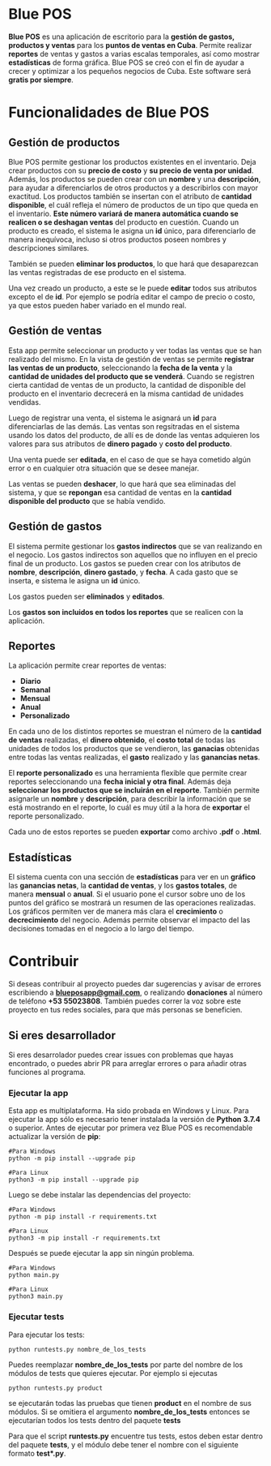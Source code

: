 
# Blue POS

**Blue POS** es una aplicación de escritorio para la **gestión de gastos, productos y ventas**
para los **puntos de ventas en Cuba**. Permite realizar **reportes** de ventas y gastos a varias
escalas temporales, así como mostrar **estadísticas** de forma gráfica. Blue POS se creó
con el fin de ayudar a crecer y optimizar a los pequeños negocios de Cuba. Este software
será **gratis por siempre**.

# Funcionalidades de Blue POS

## Gestión de productos

Blue POS permite gestionar los productos existentes en el inventario. Deja crear productos
con su **precio de costo** y **su precio de venta por unidad**. Además, los productos se pueden crear
con un **nombre** y una **descripción**, para ayudar a diferenciarlos de otros productos y a
describirlos con mayor exactitud. Los productos también se insertan con el atributo de **cantidad disponible**,
el cuál refleja el número de productos de un tipo que queda en el inventario. **Este número variará de manera
automática cuando se realicen o se deshagan ventas** del producto en cuestión. Cuando un producto es creado,
el sistema le asigna un **id** único, para diferenciarlo de manera inequívoca, incluso si otros productos poseen
nombres y descripciones similares.

También se pueden **eliminar los productos**, lo que hará que desaparezcan las ventas registradas de ese producto
en el sistema.

Una vez creado un producto, a este se le puede **editar** todos sus atributos excepto el de **id**. Por ejemplo se podría
editar el campo de precio o costo, ya que estos pueden haber variado en el mundo real.

## Gestión de ventas

Esta app permite seleccionar un producto y ver todas las ventas que se han realizado del mismo.
En la vista de gestión de ventas se permite **registrar las ventas de un producto**, seleccionando
la **fecha de la venta** y la **cantidad de unidades del producto que se venderá**. Cuando se registren cierta cantidad
de ventas de un producto, la cantidad de disponible del producto en el inventario decrecerá en la misma cantidad
de unidades vendidas.

Luego de registrar una venta, el sistema le asignará un **id** para diferenciarlas de las demás. Las ventas son regsitradas
en el sistema usando los datos del producto, de allí es de donde las ventas adquieren los valores para sus atributos de
**dinero pagado** y **costo del producto**.

Una venta puede ser **editada**, en el caso de que se haya cometido algún error o en cualquier otra situación que
se desee manejar.

Las ventas se pueden **deshacer**, lo que hará que sea eliminadas del sistema, y que se **repongan** esa cantidad de ventas
en la **cantidad disponible del producto** que se había vendido.

## Gestión de gastos

El sistema permite gestionar los **gastos indirectos** que se van realizando en el negocio. Los gastos indirectos son aquellos
que no influyen en el precio final de un producto. Los gastos se pueden crear con los atributos de **nombre**,
**descripción**, **dinero gastado**, y **fecha**. A cada gasto que se inserta, e sistema le asigna un **id** único.

Los gastos pueden ser **eliminados** y **editados**.

Los **gastos son incluidos en todos los reportes** que se realicen con la aplicación.

## Reportes

La aplicación permite crear reportes de ventas:

- **Diario**
- **Semanal**
- **Mensual**
- **Anual**
- **Personalizado**

En cada uno de los distintos reportes se muestran el número de la **cantidad de ventas** realizadas,
el **dinero obtenido**, el **costo total** de todas las unidades de todos los productos que se vendieron,
las **ganacias** obtenidas entre todas las ventas realizadas, el **gasto** realizado y las **ganancias netas**.

El **reporte personalizado** es una herramienta flexible que permite crear reportes seleccionando una **fecha inicial
y otra final**. Además deja **seleccionar los productos que se incluirán en el reporte**. También permite asignarle
un **nombre** y **descripción**, para describir la información que se está mostrando en el reporte, lo cuál es muy
útil a la hora de **exportar** el reporte personalizado.

Cada uno de estos reportes se pueden **exportar** como archivo **.pdf** o **.html**.

## Estadísticas

El sistema cuenta con una sección de **estadísticas** para ver en un **gráfico** las **ganancias netas**, la **cantidad de
ventas**, y los **gastos totales**, de manera **mensual** o **anual**. Si el usuario pone el cursor sobre uno de los
puntos del gráfico se mostrará un resumen de las operaciones realizadas. Los gráficos permiten ver de manera más clara
el **crecimiento** o **decrecimiento** del negocio. Además permite observar el impacto del las decisiones tomadas en el
negocio a lo largo del tiempo.

# Contribuir

Si deseas contribuir al proyecto puedes dar sugerencias y avisar de errores escribiendo a
**<a href="mailto:blueposapp@gmail.com">blueposapp@gmail.com</a>**,
o realizando **donaciones** al número de teléfono **+53 55023808**. También puedes correr la voz sobre este proyecto en
tus redes sociales, para que más personas se beneficien.

## Si eres desarrollador

Si eres desarrolador puedes crear issues con problemas que hayas encontrado, o puedes abrir PR para arreglar errores
o para añadir otras funciones al programa.

### Ejecutar la app

Esta app es multiplataforma. Ha sido probada en Windows y Linux. Para ejecutar la app sólo es necesario tener instalada
la versión de **Python** **3.7.4** o superior. Antes de ejecutar por primera vez Blue POS es recomendable actualizar la versión de **pip**:

```
#Para Windows
python -m pip install --upgrade pip

#Para Linux
python3 -m pip install --upgrade pip
```

Luego se debe instalar las dependencias del proyecto:

```
#Para Windows
python -m pip install -r requirements.txt

#Para Linux
python3 -m pip install -r requirements.txt
```

Después se puede ejecutar la app sin ningún problema.

```
#Para Windows
python main.py

#Para Linux
python3 main.py
```

### Ejecutar tests

Para ejecutar los tests:

```
python runtests.py nombre_de_los_tests
```

Puedes reemplazar **nombre_de_los_tests** por parte del nombre de los módulos de tests que quieres ejecutar. Por ejemplo si ejecutas

```
python runtests.py product
```

se ejecutarán todas las pruebas que tienen **product** en el nombre de sus módulos. Si se omitiera
el argumento **nombre_de_los_tests** entonces se ejecutarían todos los tests dentro del
paquete **tests**

Para que el script **runtests.py** encuentre tus tests, estos deben estar dentro del
paquete **tests**, y el módulo debe tener el nombre con el siguiente formato **test\*.py**.
